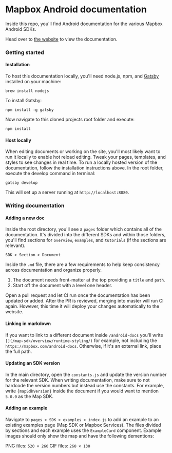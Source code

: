 # Mapbox Android documentation
Inside this repo, you'll find Android documentation for the various Mapbox Android SDKs.

Head over to [the website](https://www.mapbox.com/android-docs) to view the documentation.

### Getting started
#### Installation
To host this documentation locally, you'll need node.js, npm, and [Gatsby](https://github.com/gatsbyjs/gatsby) installed on your machine:

```
brew install nodejs
```

To install Gatsby:

```
npm install -g gatsby
```

Now navigate to this cloned projects root folder and execute:

```
npm install
```

#### Host locally
When editing documents or working on the site, you'll most likely want to run it locally to enable hot reload editing. Tweak your pages, templates, and styles to see changes in real time. To run a locally hosted version of the documentation, follow the installation instructions above. In the root folder, execute the develop command in terminal:

```
gatsby develop
```

This will set up a server running at `http://localhost:8080`.

### Writing documentation
#### Adding a new doc
Inside the root directory, you'll see a `pages` folder which contains all of the documentation. It's divided into the different SDKs and within those folders, you'll find sections for `overview`, `examples`, and `tutorials` (if the sections are relevant).

```
SDK > Section > Document
```

Inside the `.md` file, there are a few requirements to help keep consistency across documentation and organize properly.

1. The document needs front-matter at the top providing a `title` and `path`.
2. Start off the document with a level one header.

Open a pull request and let CI run once the documentation has been updated or added. After the PR is reviewed, merging into master will run CI again. However, this time it will deploy your changes automatically to the website.

#### Linking in markdown
If you want to link to a different document inside `/android-docs` you'll write `[](/map-sdk/overview/runtime-styling/)` for example, not including the `https://mapbox.com/android-docs`. Otherwise, if it's an external link, place the full path.

#### Updating an SDK version
In the main directory, open the `constants.js` and update the version number for the relevant SDK. When writing documentation, make sure to not hardcode the version numbers but instead use the constants. For example, write `{mapSdkVersion}` inside the document if you would want to mention `5.0.0` as the Map SDK.

#### Adding an example
Navigate to `pages > SDK > examples > index.js` to add an example to an existing examples page (Map SDK or Mapbox Services). The files divided by sections and each example uses the `ExampleCard` component. Example images should only show the map and have the following dementions:

PNG files: `520 × 260`
GIF files: `260 × 130`
